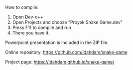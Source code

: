 How to compile:

1. Open Dev-c++
2. Open Projects and choose "Proyek Snake Game.dev"
3. Press F11 to compile and run
4. There you have it.

Powerpoint presentation is included in the ZIP file.

Online repository: https://github.com/idahdam/snake-game

Project page: https://idahdam.github.io/snake-game/
